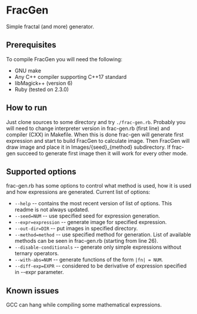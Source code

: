 # FracGen
Simple fractal (and more) generator.

## Prerequisites
To compile FracGen you will need the following:
* GNU make
* Any C++ compiler supporting C++17 standard
* libMagick++ (version 6)
* Ruby (tested on 2.3.0)

## How to run
Just clone sources to some directory and try `./frac-gen.rb`. Probably you will need to change interpreter version in frac-gen.rb (first line) and compiler (CXX) in Makefile. When this is done frac-gen will generate first expression and start to build FracGen to calculate image. Then FracGen will draw image and place it in Images/{seed}_{method} subdirectory. If frac-gen succeed to generate first image then it will work for every other mode.

## Supported options
frac-gen.rb has some options to control what method is used, how it is used and how expressions are generated. Current list of options:
* `--help` -- contains the most recent version of list of options. This readme is not always updated.
* `--seed=NUM` -- use specified seed for expression generation.
* `--expr=expression` -- generate image for specified expression.
* `--out-dir=DIR` -- put images in specified directory.
* `--method=method` -- use specified method for generation. List of available methods can be seen in frac-gen.rb (starting from line 26).
* `--disable-conditionals` -- generate only simple expressions without ternary operators.
* `--with-abs=NUM` -- generate functions of the form `|fn| = NUM`.
* `--diff-exp=EXPR` -- considered to be derivative of expression specified in --expr parameter.

## Known issues
GCC can hang while compiling some mathematical expressions.
